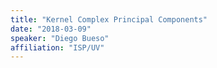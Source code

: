```yaml
---
title: "Kernel Complex Principal Components"
date: "2018-03-09"
speaker: "Diego Bueso"
affiliation: "ISP/UV"
---
```

